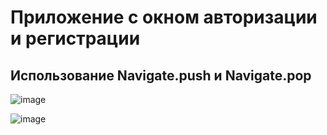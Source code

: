 # Приложение с окном авторизации и регистрации

## Использование Navigate.push и Navigate.pop

![image](https://github.com/tech-zanuda/navigation/assets/145598465/c7a1ee1f-c5e4-4dfe-8bc3-0affaaa85610)

![image](https://github.com/tech-zanuda/navigation/assets/145598465/1f367f1f-e4c4-49ac-90d6-213fdbb336d4)
